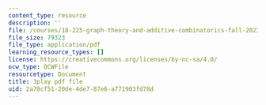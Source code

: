 ```yaml
---
content_type: resource
description: ''
file: /courses/18-225-graph-theory-and-additive-combinatorics-fall-2023/RDO6Py97IDg_transcript.pdf
file_size: 79323
file_type: application/pdf
learning_resource_types: []
license: https://creativecommons.org/licenses/by-nc-sa/4.0/
ocw_type: OCWFile
resourcetype: Document
title: 3play pdf file
uid: 2a78cf51-20de-4de7-87e6-a771903fd78d
---
```

